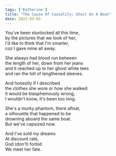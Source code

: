 ```yaml
---  
tags: ['Katherine']
title: "The Cause Of Causality: Ghost On A Boat"
date: 2023-03-03
---
```


You've been stunlocked all this time,  
by the pictures that we took of her,  
I'd like to think that I'm smarter,  
coz I gave mine all away.

She always had blood run between  
the length of her, down from her jeans  
and it reached up to her ghost white tees  
and ran the toll of lengthened sleeves.

And honestly if I described  
the clothes she wore or how she walked:  
it would be blasphemously wrong,  
I wouldn't know, it's been too long.

She's a murky phantom, there afloat,  
a silhouette that happened to be  
drowning aboard the same boat.  
But we've capsized now.

And I've sold my dreams  
At discount rate,  
God (don't) forbid  
We meet her fate.
